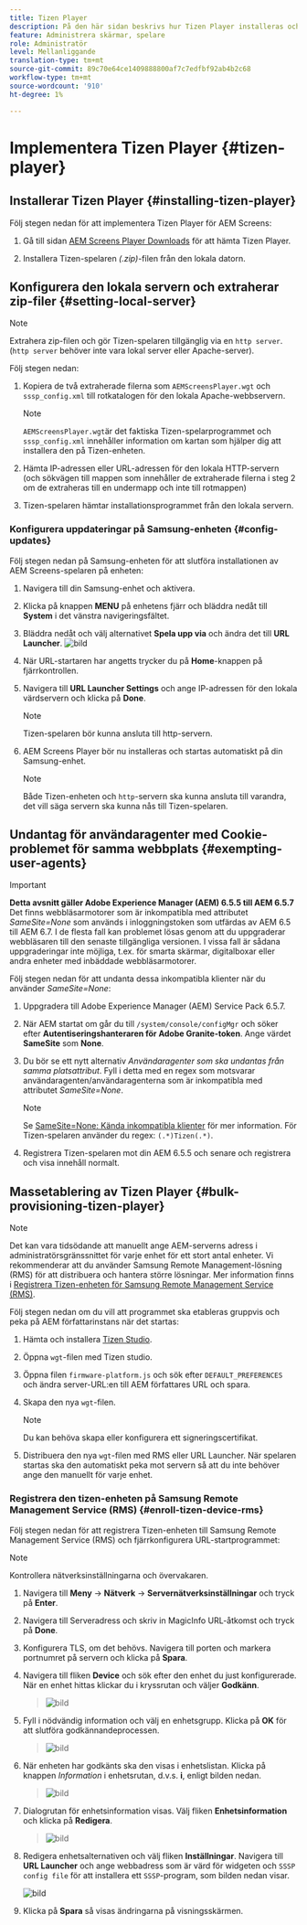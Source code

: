 ```yaml
---
title: Tizen Player
description: På den här sidan beskrivs hur Tizen Player installeras och fungerar.
feature: Administrera skärmar, spelare
role: Administratör
level: Mellanliggande
translation-type: tm+mt
source-git-commit: 89c70e64ce1409888800af7c7edfbf92ab4b2c68
workflow-type: tm+mt
source-wordcount: '910'
ht-degree: 1%

---
```



# Implementera Tizen Player {#tizen-player}

## Installerar Tizen Player {#installing-tizen-player}

Följ stegen nedan för att implementera Tizen Player för AEM Screens:

1. Gå till sidan [AEM Screens Player Downloads](https://download.macromedia.com/screens/) för att hämta Tizen Player.

1. Installera Tizen-spelaren *(.zip)*-filen från den lokala datorn.

## Konfigurera den lokala servern och extraherar zip-filer {#setting-local-server}

>[!NOTE]
> Extrahera zip-filen och gör Tizen-spelaren tillgänglig via en `http server`. (`http server` behöver inte vara lokal server eller Apache-server).

Följ stegen nedan:

1. Kopiera de två extraherade filerna som `AEMScreensPlayer.wgt` och `sssp_config.xml` till rotkatalogen för den lokala Apache-webbservern.

   >[!NOTE]
   >`AEMScreensPlayer.wgt`är det faktiska Tizen-spelarprogrammet och `sssp_config.xml` innehåller information om kartan som hjälper dig att installera den på Tizen-enheten.

1. Hämta IP-adressen eller URL-adressen för den lokala HTTP-servern (och sökvägen till mappen som innehåller de extraherade filerna i steg 2 om de extraheras till en undermapp och inte till rotmappen)

1. Tizen-spelaren hämtar installationsprogrammet från den lokala servern.

### Konfigurera uppdateringar på Samsung-enheten {#config-updates}

Följ stegen nedan på Samsung-enheten för att slutföra installationen av AEM Screens-spelaren på enheten:

1. Navigera till din Samsung-enhet och aktivera.

1. Klicka på knappen **MENU** på enhetens fjärr och bläddra nedåt till **System** i det vänstra navigeringsfältet.

1. Bläddra nedåt och välj alternativet **Spela upp via** och ändra det till **URL Launcher**.
   ![bild](/help/user-guide/assets/tizen/rms-2.png)

1. När URL-startaren har angetts trycker du på **Home**-knappen på fjärrkontrollen.

1. Navigera till **URL Launcher Settings** och ange IP-adressen för den lokala värdservern och klicka på **Done**.
   >[!NOTE]
   >Tizen-spelaren bör kunna ansluta till http-servern.

1. AEM Screens Player bör nu installeras och startas automatiskt på din Samsung-enhet.

   >[!NOTE]
   >Både Tizen-enheten och `http`-servern ska kunna ansluta till varandra, det vill säga servern ska kunna nås till Tizen-spelaren.


## Undantag för användaragenter med Cookie-problemet för samma webbplats {#exempting-user-agents}

>[!IMPORTANT]
>**Detta avsnitt gäller Adobe Experience Manager (AEM) 6.5.5 till AEM 6.5.7**
>Det finns webbläsarmotorer som är inkompatibla med attributet *SameSite=None* som används i inloggningstoken som utfärdas av AEM 6.5 till AEM 6.7. I de flesta fall kan problemet lösas genom att du uppgraderar webbläsaren till den senaste tillgängliga versionen. I vissa fall är sådana uppgraderingar inte möjliga, t.ex. för smarta skärmar, digitalboxar eller andra enheter med inbäddade webbläsarmotorer.

Följ stegen nedan för att undanta dessa inkompatibla klienter när du använder *SameSite=None*:

1. Uppgradera till Adobe Experience Manager (AEM) Service Pack 6.5.7.

1. När AEM startat om går du till `/system/console/configMgr` och söker efter **Autentiseringshanteraren för Adobe Granite-token**. Ange värdet **SameSite** som **None**.

1. Du bör se ett nytt alternativ *Användaragenter som ska undantas från samma platsattribut*. Fyll i detta med en regex som motsvarar användaragenten/användaragenterna som är inkompatibla med attributet *SameSite=None*.
   >[!NOTE]
   >Se [SameSite=None: Kända inkompatibla klienter](https://www.chromium.org/updates/same-site/incompatible-clients) för mer information. För Tizen-spelaren använder du regex: `(.*)Tizen(.*)`.

1. Registrera Tizen-spelaren mot din AEM 6.5.5 och senare och registrera och visa innehåll normalt.

## Massetablering av Tizen Player {#bulk-provisioning-tizen-player}

>[!NOTE]
>Det kan vara tidsödande att manuellt ange AEM-serverns adress i administratörsgränssnittet för varje enhet för ett stort antal enheter. Vi rekommenderar att du använder Samsung Remote Management-lösning (RMS) för att distribuera och hantera större lösningar. Mer information finns i [Registrera Tizen-enheten för Samsung Remote Management Service (RMS)](#enroll-tizen-device-rm).

Följ stegen nedan om du vill att programmet ska etableras gruppvis och peka på AEM författarinstans när det startas:

1. Hämta och installera [Tizen Studio](https://developer.tizen.org/development/tizen-studio/download).
1. Öppna `wgt`-filen med Tizen studio.
1. Öppna filen `firmware-platform.js` och sök efter `DEFAULT_PREFERENCES` och ändra server-URL:en till AEM författares URL och spara.
1. Skapa den nya `wgt`-filen.

   >[!NOTE]
   >Du kan behöva skapa eller konfigurera ett signeringscertifikat.

1. Distribuera den nya `wgt`-filen med RMS eller URL Launcher. När spelaren startas ska den automatiskt peka mot servern så att du inte behöver ange den manuellt för varje enhet.

### Registrera den tizen-enheten på Samsung Remote Management Service (RMS) {#enroll-tizen-device-rms}

Följ stegen nedan för att registrera Tizen-enheten till Samsung Remote Management Service (RMS) och fjärrkonfigurera URL-startprogrammet:

>[!NOTE]
>Kontrollera nätverksinställningarna och övervakaren.

1. Navigera till **Meny** -> **Nätverk** -> **Servernätverksinställningar** och tryck på **Enter**.

1. Navigera till Serveradress och skriv in MagicInfo URL-åtkomst och tryck på **Done**.

1. Konfigurera TLS, om det behövs. Navigera till porten och markera portnumret på servern och klicka på **Spara**.

1. Navigera till fliken **Device** och sök efter den enhet du just konfigurerade. När en enhet hittas klickar du i kryssrutan och väljer **Godkänn**.

   >![bild](/help/user-guide/assets/tizen/rms-3.png)

1. Fyll i nödvändig information och välj en enhetsgrupp. Klicka på **OK** för att slutföra godkännandeprocessen.

   >![bild](/help/user-guide/assets/tizen/rms-7.png)

1. När enheten har godkänts ska den visas i enhetslistan. Klicka på knappen *Information* i enhetsrutan, d.v.s. **i**, enligt bilden nedan.

   >![bild](/help/user-guide/assets/tizen/rms-6.png)

1. Dialogrutan för enhetsinformation visas. Välj fliken **Enhetsinformation** och klicka på **Redigera**.

   >![bild](/help/user-guide/assets/tizen/rms-5.png)

1. Redigera enhetsalternativen och välj fliken **Inställningar**. Navigera till **URL Launcher** och ange webbadress som är värd för widgeten och `SSSP config file` för att installera ett `SSSP`-program, som bilden nedan visar.

   ![bild](/help/user-guide/assets/tizen/rms-9.png)

1. Klicka på **Spara** så visas ändringarna på visningsskärmen.

